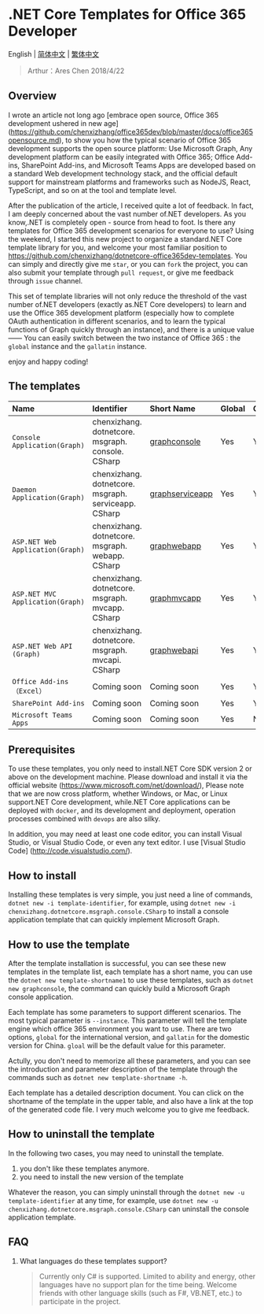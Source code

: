 # .NET Core Templates for Office 365 Developer

English | [简体中文](/lang/zh-cn/readme.md) | [繁体中文](/lang/zh-cn/readme.md)

> Arthur：Ares Chen  2018/4/22

## Overview

I wrote an article not long ago [embrace open source, Office 365 development ushered in new age] (https://github.com/chenxizhang/office365dev/blob/master/docs/office365opensource.md), to show you how the typical scenario of Office 365 development supports the open source platform: Use Microsoft Graph, Any development platform can be easily integrated with Office 365; Office Add-ins, SharePoint Add-ins, and Microsoft Teams Apps are developed based on a standard Web development technology stack, and the official default support for mainstream platforms and frameworks such as NodeJS, React, TypeScript, and so on at the tool and template level.

After the publication of the article, I received quite a lot of feedback. In fact, I am deeply concerned about the vast number of.NET developers. As you know,.NET is completely open - source from head to foot. Is there any templates for Office 365 development scenarios for everyone to use? Using the weekend, I started this new project to organize a standard.NET Core template library for you, and welcome your most familiar position to <https://github.com/chenxizhang/dotnetcore-office365dev-templates>. You can simply and directly give me `star`, or you can `fork` the project, you can also submit your template through `pull request`, or give me feedback through `issue` channel.

This set of template libraries will not only reduce the threshold of the vast number of.NET developers (exactly as.NET Core developers) to learn and use the Office 365 development platform (especially how to complete OAuth authentication in different scenarios, and to learn the typical functions of Graph quickly through an instance), and there is a unique value ——  You can easily switch between the two instance of Office 365 : the `global` instance and the `gallatin` instance. 

enjoy and happy coding!

## The templates

|Name|Identifier|Short Name|Global|Gallatin|
|:---|:---|:---|:---|:---|
|`Console Application(Graph)`|chenxizhang.<br />dotnetcore.<br />msgraph.<br />console.<br />CSharp|[graphconsole](https://github.com/chenxizhang/dotnetcore-office365dev-templates/blob/master/dotnetcore-graph-console/README.md)|Yes|Yes|
|`Daemon Application(Graph)`|chenxizhang.<br />dotnetcore.<br />msgraph.<br />serviceapp.<br />CSharp|[graphserviceapp](https://github.com/chenxizhang/dotnetcore-office365dev-templates/tree/master/dotnetcore-graph-serviceapp/README.md)|Yes|Yes|
|`ASP.NET Web Application(Graph)`|chenxizhang.<br />dotnetcore.<br />msgraph.<br />webapp.<br />CSharp|[graphwebapp](https://github.com/chenxizhang/dotnetcore-office365dev-templates/tree/master/dotnetcore-graph-webapp/README.md)|Yes|Yes|
|`ASP.NET MVC Application(Graph)`|chenxizhang.<br />dotnetcore.<br />msgraph.<br />mvcapp.<br />CSharp|[graphmvcapp](https://github.com/chenxizhang/dotnetcore-office365dev-templates/tree/master/dotnetcore-graph-mvcapp/README.md)|Yes|Yes|
|`ASP.NET Web API (Graph)`|chenxizhang.<br />dotnetcore.<br />msgraph.<br />mvcapi.<br />CSharp|[graphwebapi](https://github.com/chenxizhang/dotnetcore-office365dev-templates/tree/master/dotnetcore-graph-webapi/README.md)|Yes|Yes|
|`Office Add-ins （Excel）`|Coming soon|Coming soon|Yes|Yes|
|`SharePoint Add-ins` |Coming soon|Coming soon|Yes|Yes|
|`Microsoft Teams Apps` |Coming soon|Coming soon|Yes|No|

## Prerequisites

To use these templates, you only need to install.NET Core SDK version 2 or above on the development machine. Please download and install it via the official website (<https://www.microsoft.com/net/download/>), Please note that we are now cross platform, whether Windows, or Mac, or Linux support.NET Core development, while.NET Core applications can be deployed with `docker`, and its development and deployment, operation processes combined with `devops` are also silky.

In addition, you may need at least one code editor, you can install Visual Studio, or Visual Studio Code, or even any text editor. I use [Visual Studio Code] (http://code.visualstudio.com/).

## How to install

Installing these templates is very simple, you just need a line of commands, `dotnet new -i template-identifier`, for example, using `dotnet new -i chenxizhang.dotnetcore.msgraph.console.CSharp` to install a console application template that can quickly implement Microsoft Graph.

## How to use the template

After the template installation is successful, you can see these new templates in the template list, each template has a short name, you can use the `dotnet new template-shortname1` to use these templates, such as `dotnet new graphconsole`, the command can quickly build a Microsoft Graph console application.

Each template has some parameters to support different scenarios. The most typical parameter is `--instance`. This parameter will tell the template engine which office 365 environment you want to use. There are two options, `global` for the international version, and `gallatin` for the domestic version for China. `gloal` will be the default value for this parameter.

Actully, you don't need to memorize all these parameters, and you can see the introduction and parameter description of the template through the commands such as `dotnet new template-shortname -h`.

Each template has a detailed description document. You can click on the shortname of the template in the upper table, and also have a link at the top of the generated code file. I very much welcome you to give me feedback.

## How to uninstall the template

In the following two cases, you may need to uninstall the template.
1. you don't like these templates anymore.
1. you need to install the new version of the template

Whatever the reason, you can simply uninstall through the `dotnet new -u template-identifier` at any time, for example, use `dotnet new -u chenxizhang.dotnetcore.msgraph.console.CSharp` can uninstall the console application template. 

## FAQ

1. What languages do these templates support?
    >Currently only C# is supported. Limited to ability and energy, other languages have no support plan for the time being. Welcome friends with other language skills (such as F#, VB.NET, etc.) to participate in the project.